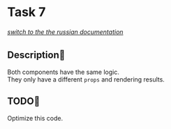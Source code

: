 # Task 7

###### [switch to the the russian documentation](./README.ru.md)

## Description📌

Both components have the same logic.    
They only have a different `props` and rendering results. 

## TODO📝

Optimize this code.
